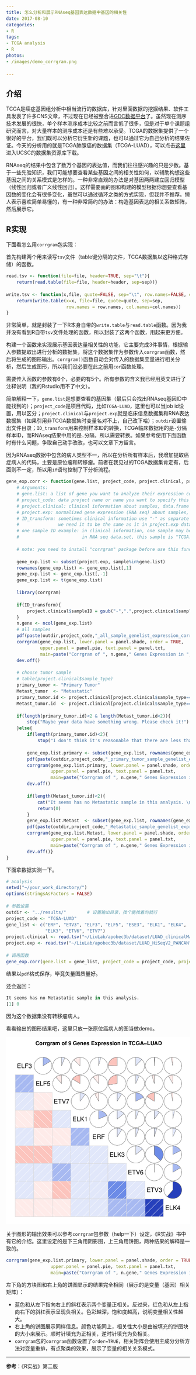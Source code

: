 ```yaml
---
title: 怎么分析和展示RNAseq基因表达数据中基因的相关性
date: 2017-08-10
categories: 
- R
tags: 
- TCGA analysis
- R
photos:
- /images/demo_corrgram.png

---
```



## 介绍

TCGA是癌症基因组分析中相当流行的数据库，针对里面数据的挖掘结果、软件工具发表了许多CNS文章，不过现在已经被整合进[GDC数据平台](https://portal.gdc.cancer.gov/)了。虽然现在测序技术发展的很快，单个样本测序成本比较之前而言低了很多，但是对于单个课题组研究而言，对大量样本的测序成本还是有些难以承受。TCGA的数据集提供了一个很好的平台，我们既可以分析它衍生新的课题，也可以通过它为自己分析的结果佐证。今天的分析用的就是TCGA肺腺癌的数据集（TCGA-LUAD），可以点击[这里](https://xenabrowser.net/datapages/?cohort=TCGA%20Lung%20Adenocarcinoma%20(LUAD))进入UCSC的数据集资源库下载。

<!-- more -->

RNAseq的结果中包含了数万个基因的表达值，而我们往往感兴趣的只是少数。基于一些先验知识，我们可能想要查看某些基因之间的相关性如何，以辅助构想这些基因之间的关系模式是怎样的。一种非常直观的办法是对基因两两建立回归模型（线性回归或者广义线性回归）。这样需要画的图和构建的模型根据你想要查看基因数的变化会有很多变化，虽然可以通过循环之类的方式实现，但我并不推荐。懒人表示喜欢简单易懂的，有一种非常简约的办法：构造基因表达的相关系数矩阵，然后展示它。



## R实现

下面看怎么用`corrgram`包实现：

首先构建两个用来读写`tsv`文件（table键分隔的文件，TCGA数据集以这种格式存储）的函数。

```R
read.tsv <- function(file=file, header=TRUE, sep="\t"){ 
    return(read.table(file=file, header=header, sep=sep))}

write.tsv <- function(x,file, quote=FALSE, sep="\t", row.names=FALSE, col.names=TRUE){
    return(write.table(x=x, file=file, quote=quote, sep=sep,
                       row.names = row.names, col.names=col.names))
}
```

非常简单，就是封装了一下R本身自带的`write.table`与`read.table`函数。因为我并没有看到R自带`tsv`文件处理的函数，所以封装了这两个函数，用起来更方便。

构建一个函数来实现展示基因表达量相关性的功能，它主要完成3件事情，根据输入参数提取出进行分析的数据集，将这个数据集作为参数传入`corrgram`函数，然后将生成的图形输出。`corrgram()`函数自动会对传入的数据集变量进行相关分析，然后生成图形，所以我们没必要在此之前用`cor`函数处理。

需要传入函数的参数有6个，必要的有5个。所有参数的含义我已经用英文进行了注释说明（我的Rstudio用不了中文）。

简单解释一下，`gene.list`是想要查看的基因集（最后只会找出RNAseq基因ID中能找到的）；`project_code`是项目代码，比如`TCGA-LUAD`，这里也可以当job id设置，用以区分；`project.clinical`与`project.exp`就是临床信息数据集和RNA表达数据集（如果引用非TCGA数据集时变量名对不上，自己改下哈）；`outdir`设置输出文件目录；`ID_transform`用来控制样本ID的转换，TCGA临床数据用的是`-`分隔样本ID，而RNAseq结果中用的是`.`分隔，所以需要转换。如果参考使用下面函数时有什么问题，争取自己动手改改，也可以文章下方留言。

因为RNAseq数据中包含的病人类型不一，所以在分析所有样本后，我增加提取癌症病人的代码，主要是原位瘤和转移瘤。前者在我见过的TCGA数据集肯定有，后面则不一定，所以用`if`语句控制了下分析流程。

```R
gene_exp.corr <- function(gene.list, project_code, project.clinical, project.exp, outdir, ID_transform=TRUE){
    # Arguments:
    # gene.list: a list of gene you want to analyze their expression correlation
    # project_code: data project name or name you want to specify this analysis
    # project.clinical: clinical information about samples, data.frame format
    # project.exp: normalized gene expression (RNA seq) about samples, data.frame format
    # ID_transform: sometimes clinical information use "-" as separate symbol for sample ID,
    #               we need it to be the same as it in project.exp data
    # one sample ID example: in clinical information, one sample may be marked by "TCGA-3N-A9WB-06",
    #                        in RNA seq data.set, this sample is "TCGA.3N.A9WB.06". If it is not, set ID_transform=FALSE. 
    
    # note: you need to install "corrgram" package before use this function
    
    gene_exp.list <- subset(project.exp, sample%in%gene.list)
    rownames(gene_exp.list) <- gene_exp.list[,1]
    gene_exp.list <- gene_exp.list[,-1]
    gene_exp.list <- t(gene_exp.list)
  
    library(corrgram)
  
    if(ID_transform){
        project.clinical$sampleID = gsub("-",".",project.clinical$sampleID, fixed = TRUE)
    }
    n.gene <- ncol(gene_exp.list)
    # all samples
    pdf(paste(outdir,project_code,"_all_sample_genelist_expression_corrgram.pdf", sep=""))
    corrgram(gene_exp.list, lower.panel = panel.shade, order = TRUE,
             upper.panel = panel.pie, text.panel = panel.txt,
             main=paste("Corrgram of ", n.gene," Genes Expression in ", project_code, sep = ""))
    dev.off()
    
    # choose tumor sample
    # table(project.clinical$sample_type)
    primary_tumor <- "Primary Tumor"
    Metast_tumor  <- "Metastatic"
    primary_tumor.id <- project.clinical[project.clinical$sample_type==primary_tumor,]$sampleID
    Metast_tumor.id  <- project.clinical[project.clinical$sample_type==Metast_tumor,]$sampleID
    
    if(length(primary_tumor.id)<2 & length(Metast_tumor.id<2)){
        stop("Maybe your data have something wrong. Please check it!")
    }else{
        if(length(primary_tumor.id)<2){
            stop("I don't think it's reasonable that there are less than 2 primary tumor samples.")}
        
        gene_exp.list.primary <- subset(gene_exp.list, rownames(gene_exp.list)%in%primary_tumor.id)
        pdf(paste(outdir,project_code,"_primary_tumor_sample_genelist_expression_corrgram.pdf", sep=""))
        corrgram(gene_exp.list.primary, lower.panel = panel.shade, order = TRUE,
                 upper.panel = panel.pie, text.panel = panel.txt,
                 main=paste("Corrgram of ", n.gene," Genes Expression in ", project_code, sep = ""))
        dev.off()
        
        if(length(Metast_tumor.id)<2){
            cat("It seems has no Metastatic sample in this analysis. \n")
            return(0)
        }
        gene_exp.list.Metast  <- subset(gene_exp.list, rownames(gene_exp.list)%in%Metast_tumor.id)
        pdf(paste(outdir,project_code,"_Metastatic_sample_genelist_expression_corrgram.pdf", sep=""))
        corrgram(gene_exp.list.Metast, lower.panel = panel.shade, order = TRUE,
                 upper.panel = panel.pie, text.panel = panel.txt,
                 main=paste("Corrgram of ", n.gene," Genes Expression in ", project_code, sep = ""))
        dev.off()}
}

```

下面拿数据实测一下。

```R
# analysis
setwd("~/your_work_directory/")
options(stringsAsFactors = FALSE)

# 参数设置
outdir <- "../results/"        # 设置输出目录，找个能找着的就行
project_code <- "TCGA-LUAD"
gene_list <- c("ERF", "ETV3", "ELF3", "ELF5", "ESE3", "ELK1", "ELK4",
               "ELK3", "ETV6", "ETV7")
project.clinical <- read.tsv("~/LiuLab/apobec3b/dataset/LUAD_clinicalMatrix")
project.exp <- read.tsv("~/LiuLab/apobec3b/dataset/LUAD_HiSeqV2_PANCAN")

# 调用函数
gene_exp.corr(gene.list = gene_list, project_code = project_code, project.clinical = project.clinical, project.exp = project.exp, outdir)
```

结果以`pdf`格式保存，毕竟矢量图质量好。

还会返回：

```R
It seems has no Metastatic sample in this analysis. 
[1] 0
```

因为这个数据集没有转移瘤病人。

看看输出的图形结果吧，这里只放一张原位癌病人的图当做demo。

![](/images/demo_corrgram.png)

关于图形的输出效果可以参考`corrgram`包参数（help一下）设定，《R实战》书中有它的介绍。这里设定的是下三角用阴影图，上三角用饼图，两种结果的解释是一致的。

```R
corrgram(gene_exp.list.primary, lower.panel = panel.shade, order = TRUE,
                 upper.panel = panel.pie, text.panel = panel.txt,
                 main=paste("Corrgram of ", n.gene," Genes Expression in ", project_code, sep = ""))
```

左下角的方块图和右上角的饼图显示的结果完全相同（展示的是变量（基因）相关矩阵）：

- 蓝色和从左下指向右上的斜杠表示两个变量正相关。反过来，红色和从左上指向右下的斜杠表示呈现负相关。色彩越深，饱和度越高，说明变量相关性越大。
- 右上角的饼图展示同样信息。颜色功能同上，相关性大小是由被填充的饼图块的大小来展示。顺时针填充为正相关，逆时针填充为负相关。
- `corrgram`包的`corrgram`函数设置了`order=TRUE`，相关矩阵会使用主成分分析方法对变量重排，有点聚类的效果，展示了变量的相关关系模式。


--------------------------------

**参考**：《R实战》第二版
